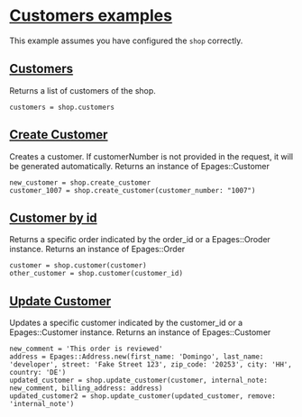 # [Customers examples](https://developer.epages.com/apps/api-reference/resource-customers.html)

This example assumes you have configured the `shop` correctly.

## [Customers](https://developer.epages.com/apps/api-reference/get-shops-shopid-customers.html)

Returns a list of customers of the shop.
   
```
customers = shop.customers
```

## [Create Customer](https://developer.epages.com/apps/api-reference/post-shops-shopid-customers.html)

Creates a customer. If customerNumber is not provided in the request, it will be generated automatically. Returns an instance of Epages::Customer
   
```
new_customer = shop.create_customer
customer_1007 = shop.create_customer(customer_number: "1007")
```

## [Customer by id](https://developer.epages.com/apps/api-reference/get-shops-shopid-orders-orderid.html)

Returns a specific order indicated by the order_id or a Epages::Oroder instance. Returns an instance of Epages::Order
   
```
customer = shop.customer(customer)
other_customer = shop.customer(customer_id)
```

## [Update Customer](https://developer.epages.com/apps/api-reference/patch-shops-shopid-customers-customerid.html)

Updates a specific customer indicated by the customer_id or a Epages::Customer instance. Returns an instance of Epages::Customer
   
```
new_comment = 'This order is reviewed'
address = Epages::Address.new(first_name: 'Domingo', last_name: 'developer', street: 'Fake Street 123', zip_code: '20253', city: 'HH', country: 'DE')
updated_customer = shop.update_customer(customer, internal_note: new_comment, billing_address: address)
updated_customer2 = shop.update_customer(updated_customer, remove: 'internal_note')
```
